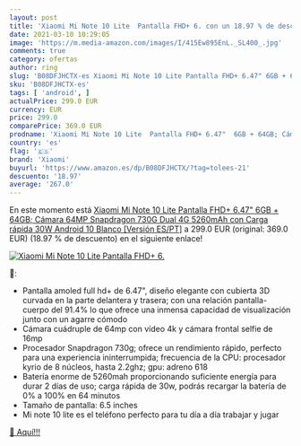 ```yaml
---
layout: post
title: 'Xiaomi Mi Note 10 Lite  Pantalla FHD+ 6. con un 18.97 % de descuento'
date: 2021-03-10 10:29:05
image: 'https://m.media-amazon.com/images/I/415Ew895EnL._SL400_.jpg'
comments: true
category: ofertas
author: ring
slug: 'B08DFJHCTX-es Xiaomi Mi Note 10 Lite Pantalla FHD+ 6.47" 6GB + 64GB;...'
sku: 'B08DFJHCTX-es'
tags: [ 'android', ]
actualPrice: 299.0 EUR
currency: EUR
price: 299.0
comparePrice: 369.0 EUR
prodname: 'Xiaomi Mi Note 10 Lite  Pantalla FHD+ 6.47"  6GB + 64GB; Cámara 64MP  Snapdragon 730G  Dual 4G  5260mAh con Carga rápida 30W  Android 10  Blanco [Versión ES/PT]'
country: 'es'
flag: '🇪🇸'
brand: 'Xiaomi'
buyurl: 'https://www.amazon.es/dp/B08DFJHCTX/?tag=tolees-21'
descuento: '18.97'
average: '267.0'
---
```


En este momento está [Xiaomi Mi Note 10 Lite  Pantalla FHD+ 6.47"  6GB + 64GB; Cámara 64MP  Snapdragon 730G  Dual 4G  5260mAh con Carga rápida 30W  Android 10  Blanco [Versión ES/PT]](https://www.amazon.es/dp/B08DFJHCTX/?tag=tolees-21) a 299.0 EUR (original: 369.0 EUR) (18.97 %  de descuento) en el siguiente enlace!

[![Xiaomi Mi Note 10 Lite  Pantalla FHD+ 6.](https://m.media-amazon.com/images/I/415Ew895EnL._SL400_.jpg)](https://www.amazon.es/dp/B08DFJHCTX/?tag=tolees-21)

🔎:

- Pantalla amoled full hd+ de 6.47", diseño elegante con cubierta 3D curvada en la parte delantera y trasera; con una relación pantalla-cuerpo del 91.4% lo que ofrece una inmensa capacidad de visualización junto con un agarre cómodo
- Cámara cuádruple de 64mp con vídeo 4k y cámara frontal selfie de 16mp
- Procesador Snapdragon 730g; ofrece un rendimiento rápido, perfecto para una experiencia ininterrumpida; frecuencia de la CPU: procesador kyrio de 8 núcleos, hasta 2.2ghz; gpu: adreno 618
- Batería enorme de 5260mah proporcionando suficiente energía para durar 2 días de uso; carga rápida de 30w, podrás recargar la batería de 0% a 100% en 64 minutos
- Tamaño de pantalla: 6.5 inches
- Mi note 10 lite es el teléfono perfecto para tu día a día trabajar y jugar

[🛒 Aquí!!!](https://www.amazon.es/dp/B08DFJHCTX/?tag=tolees-21)
